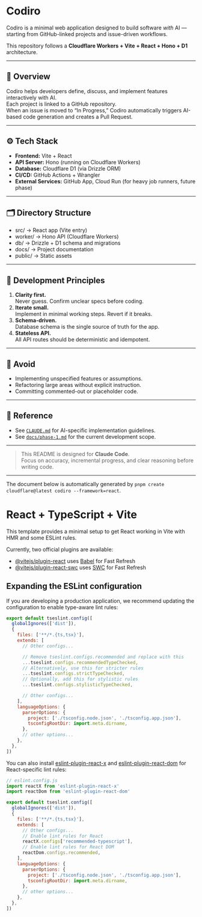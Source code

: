 # Codiro

Codiro is a minimal web application designed to build software *with* AI — starting from GitHub-linked projects and issue-driven workflows.

This repository follows a **Cloudflare Workers + Vite + React + Hono + D1** architecture.

---

## 🧭 Overview
Codiro helps developers define, discuss, and implement features interactively with AI.  
Each project is linked to a GitHub repository.  
When an issue is moved to “In Progress,” Codiro automatically triggers AI-based code generation and creates a Pull Request.

---

## ⚙️ Tech Stack
- **Frontend:** Vite + React  
- **API Server:** Hono (running on Cloudflare Workers)  
- **Database:** Cloudflare D1 (via Drizzle ORM)  
- **CI/CD:** GitHub Actions + Wrangler  
- **External Services:** GitHub App, Cloud Run (for heavy job runners, future phase)

---

## 🗂 Directory Structure
- src/ → React app (Vite entry)
- worker/ → Hono API (Cloudflare Workers)
- db/ → Drizzle + D1 schema and migrations
- docs/ → Project documentation
- public/ → Static assets

---

## 🧩 Development Principles
1. **Clarity first.**  
   Never guess. Confirm unclear specs before coding.  
2. **Iterate small.**  
   Implement in minimal working steps. Revert if it breaks.  
3. **Schema-driven.**  
   Database schema is the single source of truth for the app.  
4. **Stateless API.**  
   All API routes should be deterministic and idempotent.

---

## 🚫 Avoid
- Implementing unspecified features or assumptions.  
- Refactoring large areas without explicit instruction.  
- Committing commented-out or placeholder code.

---

## 📄 Reference
- See [`CLAUDE.md`](./CLAUDE.md) for AI-specific implementation guidelines.  
- See [`docs/phase-1.md`](./docs/phase-1.md) for the current development scope.

---

> This README is designed for **Claude Code**.  
> Focus on accuracy, incremental progress, and clear reasoning before writing code.

---

The document below is automatically generated by `pnpm create cloudflare@latest codiro --framework=react`.

# React + TypeScript + Vite

This template provides a minimal setup to get React working in Vite with HMR and some ESLint rules.

Currently, two official plugins are available:

- [@vitejs/plugin-react](https://github.com/vitejs/vite-plugin-react/blob/main/packages/plugin-react) uses [Babel](https://babeljs.io/) for Fast Refresh
- [@vitejs/plugin-react-swc](https://github.com/vitejs/vite-plugin-react/blob/main/packages/plugin-react-swc) uses [SWC](https://swc.rs/) for Fast Refresh

## Expanding the ESLint configuration

If you are developing a production application, we recommend updating the configuration to enable type-aware lint rules:

```js
export default tseslint.config([
  globalIgnores(['dist']),
  {
    files: ['**/*.{ts,tsx}'],
    extends: [
      // Other configs...

      // Remove tseslint.configs.recommended and replace with this
      ...tseslint.configs.recommendedTypeChecked,
      // Alternatively, use this for stricter rules
      ...tseslint.configs.strictTypeChecked,
      // Optionally, add this for stylistic rules
      ...tseslint.configs.stylisticTypeChecked,

      // Other configs...
    ],
    languageOptions: {
      parserOptions: {
        project: ['./tsconfig.node.json', './tsconfig.app.json'],
        tsconfigRootDir: import.meta.dirname,
      },
      // other options...
    },
  },
])
```

You can also install [eslint-plugin-react-x](https://github.com/Rel1cx/eslint-react/tree/main/packages/plugins/eslint-plugin-react-x) and [eslint-plugin-react-dom](https://github.com/Rel1cx/eslint-react/tree/main/packages/plugins/eslint-plugin-react-dom) for React-specific lint rules:

```js
// eslint.config.js
import reactX from 'eslint-plugin-react-x'
import reactDom from 'eslint-plugin-react-dom'

export default tseslint.config([
  globalIgnores(['dist']),
  {
    files: ['**/*.{ts,tsx}'],
    extends: [
      // Other configs...
      // Enable lint rules for React
      reactX.configs['recommended-typescript'],
      // Enable lint rules for React DOM
      reactDom.configs.recommended,
    ],
    languageOptions: {
      parserOptions: {
        project: ['./tsconfig.node.json', './tsconfig.app.json'],
        tsconfigRootDir: import.meta.dirname,
      },
      // other options...
    },
  },
])
```
